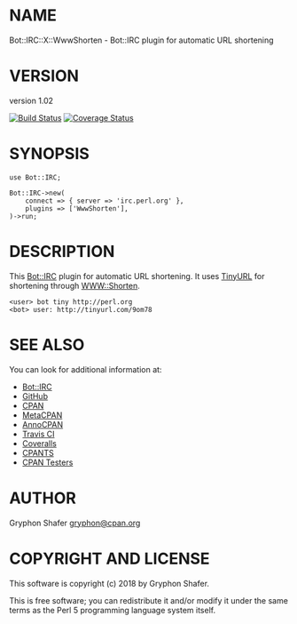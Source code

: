 # NAME

Bot::IRC::X::WwwShorten - Bot::IRC plugin for automatic URL shortening

# VERSION

version 1.02

[![Build Status](https://travis-ci.org/gryphonshafer/Bot-IRC-X-WwwShorten.svg)](https://travis-ci.org/gryphonshafer/Bot-IRC-X-WwwShorten)
[![Coverage Status](https://coveralls.io/repos/gryphonshafer/Bot-IRC-X-WwwShorten/badge.png)](https://coveralls.io/r/gryphonshafer/Bot-IRC-X-WwwShorten)

# SYNOPSIS

    use Bot::IRC;

    Bot::IRC->new(
        connect => { server => 'irc.perl.org' },
        plugins => ['WwwShorten'],
    )->run;

# DESCRIPTION

This [Bot::IRC](https://metacpan.org/pod/Bot::IRC) plugin for automatic URL shortening. It uses
[TinyURL](http://tinyurl.com) for shortening through [WWW::Shorten](https://metacpan.org/pod/WWW::Shorten).

    <user> bot tiny http://perl.org
    <bot> user: http://tinyurl.com/9om78

# SEE ALSO

You can look for additional information at:

- [Bot::IRC](https://metacpan.org/pod/Bot::IRC)
- [GitHub](https://github.com/gryphonshafer/Bot-IRC-X-WwwShorten)
- [CPAN](http://search.cpan.org/dist/Bot-IRC-X-WwwShorten)
- [MetaCPAN](https://metacpan.org/pod/Bot::IRC::X::WwwShorten)
- [AnnoCPAN](http://annocpan.org/dist/Bot-IRC-X-WwwShorten)
- [Travis CI](https://travis-ci.org/gryphonshafer/Bot-IRC-X-WwwShorten)
- [Coveralls](https://coveralls.io/r/gryphonshafer/Bot-IRC-X-WwwShorten)
- [CPANTS](http://cpants.cpanauthors.org/dist/Bot-IRC-X-WwwShorten)
- [CPAN Testers](http://www.cpantesters.org/distro/T/Bot-IRC-X-WwwShorten.html)

# AUTHOR

Gryphon Shafer <gryphon@cpan.org>

# COPYRIGHT AND LICENSE

This software is copyright (c) 2018 by Gryphon Shafer.

This is free software; you can redistribute it and/or modify it under
the same terms as the Perl 5 programming language system itself.
